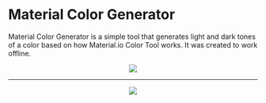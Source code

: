 # Material Color Generator
Material Color Generator is a simple tool that generates light and dark tones of a color based on how Material.io Color Tool works. It was created to work offline.

<p align="center">
  <img src="https://i.imgur.com/hKeMi8g.png">
</p>

___

<p align="center">
  <img src="https://i.imgur.com/dOPjyMi.png">
</p>
